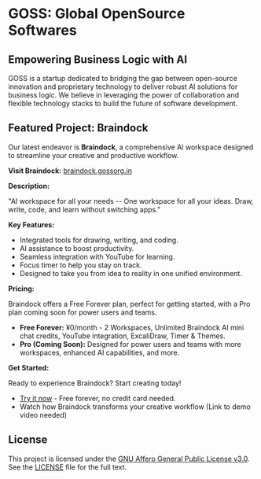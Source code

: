 # GOSS: Global OpenSource Softwares

## Empowering Business Logic with AI

GOSS is a startup dedicated to bridging the gap between open-source innovation and proprietary technology to deliver robust AI solutions for business logic. We believe in leveraging the power of collaboration and flexible technology stacks to build the future of software development.

## Featured Project: Braindock

Our latest endeavor is **Braindock**, a comprehensive AI workspace designed to streamline your creative and productive workflow.

**Visit Braindock:** [braindock.gossorg.in](https://braindock.gossorg.in)

**Description:**

"AI workspace for all your needs -- One workspace for all your ideas. Draw, write, code, and learn without switching apps."

**Key Features:**

*   Integrated tools for drawing, writing, and coding.
*   AI assistance to boost productivity.
*   Seamless integration with YouTube for learning.
*   Focus timer to help you stay on track.
*   Designed to take you from idea to reality in one unified environment.

**Pricing:**

Braindock offers a Free Forever plan, perfect for getting started, with a Pro plan coming soon for power users and teams.

*   **Free Forever:** ¥0/month - 2 Workspaces, Unlimited Braindock AI mini chat credits, YouTube integration, ExcaliDraw, Timer & Themes.
*   **Pro (Coming Soon):** Designed for power users and teams with more workspaces, enhanced AI capabilities, and more.

**Get Started:**

Ready to experience Braindock? Start creating today!

*   [Try it now](https://braindock.gossorg.in) - Free forever, no credit card needed.
*   Watch how Braindock transforms your creative workflow (Link to demo video needed)

## License

This project is licensed under the [GNU Affero General Public License v3.0](https://www.gnu.org/licenses/agpl-3.0.html). See the [LICENSE](LICENSE) file for the full text.

